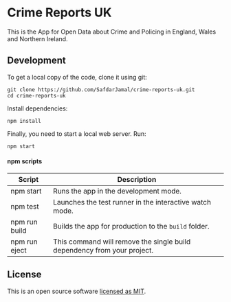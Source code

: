 # Crime Reports UK

This is the App for Open Data about Crime and Policing in England, Wales and Northern Ireland.

## Development

To get a local copy of the code, clone it using git:

```
git clone https://github.com/SafdarJamal/crime-reports-uk.git
cd crime-reports-uk
```

Install dependencies:

```
npm install
```

Finally, you need to start a local web server. Run:

```
npm start
```

#### npm scripts

| Script        | Description                                                             |
| ------------- | ----------------------------------------------------------------------- |
| npm start     | Runs the app in the development mode.                                   |
| npm test      | Launches the test runner in the interactive watch mode.                 |
| npm run build | Builds the app for production to the `build` folder.                    |
| npm run eject | This command will remove the single build dependency from your project. |

## License

This is an open source software [licensed as MIT](https://github.com/SafdarJamal/crime-reports-uk/blob/master/LICENSE).

